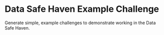 # Data Safe Haven Example Challenge

Generate simple, example challenges to demonstrate working in the Data Safe Haven.
